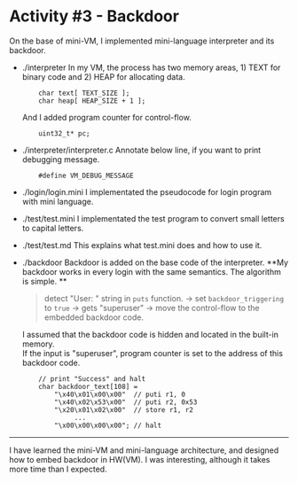 # Activity #3 - Backdoor

On the base of mini-VM, I implemented mini-language interpreter and its backdoor. 

* ./interpreter 
    In my VM, the process has two memory areas, 1) TEXT for binary code and 2) HEAP for allocating data. 
    ```
	    char text[ TEXT_SIZE ]; 
	    char heap[ HEAP_SIZE + 1 ]; 
    ```
    And I added program counter for control-flow. 
    ```
    	uint32_t* pc;
    ```

* ./interpreter/interpreter.c
    Annotate below line, if you want to print debugging message. 
    ```
    	#define VM_DEBUG_MESSAGE
    ```
    
* ./login/login.mini
    I implementated the pseudocode for login program with mini language. 

* ./test/test.mini
    I implementated the test program to convert small letters to capital letters. 

* ./test/test.md
    This explains what test.mini does and how to use it. 

* ./backdoor 
    Backdoor is added on the base code of the interpreter.
**My backdoor works in every login with the same semantics. 
The algorithm is simple. **

    > detect "User: " string in `puts` function.
    -> set `backdoor_triggering` to `true` 
    -> gets "superuser" 
    -> move the control-flow to the embedded backdoor code. 

    I assumed that the backdoor code is hidden and located in the built-in memory.  
    If the input is "superuser", program counter is set to the address of this backdoor code. 

    ```
    	// print "Success" and halt 
    	char backdoor_text[108] = 
    	    "\x40\x01\x00\x00"  // puti r1, 0
    	    "\x40\x02\x53\x00"  // puti r2, 0x53 
    	    "\x20\x01\x02\x00"  // store r1, r2
    	         ...
    	    "\x00\x00\x00\x00"; // halt          
    ```

---
I have learned the mini-VM and mini-language architecture, and designed how to embed backdoor in HW(VM). I was interesting, although it takes more time than I expected. 